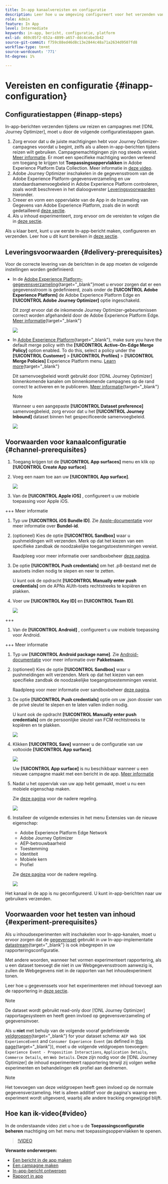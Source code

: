 ```yaml
---
title: In-app kanaalvereisten en configuratie
description: Leer hoe u uw omgeving configureert voor het verzenden van In-app-berichten met Journey Optimizer
role: Admin
feature: In App
level: Intermediate
keywords: in-app, bericht, configuratie, platform
exl-id: 469c05f2-652a-4899-a657-ddc4cebe3b42
source-git-commit: f759c88ed46d8c13e2844c48a71a2634d9507fd8
workflow-type: tm+mt
source-wordcount: '771'
ht-degree: 1%

---
```


# Vereisten en configuratie {#inapp-configuration}

## Configuratiestappen {#inapp-steps}

In-app-berichten verzenden tijdens uw reizen en campagnes met [!DNL Journey Optimizer], moet u door de volgende configuratiestappen gaan.

1. Zorg ervoor dat u de juiste machtigingen hebt voor Journey Optimizer-campagnes voordat u begint, zelfs als u alleen in-app-berichten tijdens reizen wilt gebruiken. Campagnemachtigingen zijn nog steeds vereist. [Meer informatie](../campaigns/get-started-with-campaigns.md#campaign-prerequisites).
Er moet een specifieke machtiging worden verleend om toegang te krijgen tot **Toepassingsoppervlakken** in Adobe Experience Platform Data Collection. Meer informatie in [deze video](#video).
1. Adobe Journey Optimizer inschakelen in de gegevensstroom van de Adobe Experience Platform-gegevensverzameling en uw standaardsamenvoegbeleid in Adobe Experience Platform controleren, zoals wordt beschreven in het dialoogvenster [Leveringsvoorwaarden](#delivery-prerequisites) hieronder.
1. Creeer en vorm een oppervlakte van de App in de Inzameling van Gegevens van Adobe Experience Platform, zoals die in wordt gedetailleerd [deze sectie](#channel-prerequisites).
1. Als u inhoud experimenteert, zorg ervoor om de vereisten te volgen die in [deze sectie](#experiment-prerequisite).

Als u klaar bent, kunt u uw eerste In-app-bericht maken, configureren en verzenden. Leer hoe u dit kunt bereiken in [deze sectie](create-in-app.md).


## Leveringsvoorwaarden {#delivery-prerequisites}

Voor de correcte levering van de berichten in de app moeten de volgende instellingen worden gedefinieerd:

* In de [Adobe Experience Platform-gegevensverzameling](https://experienceleague.adobe.com/docs/experience-platform/edge/datastreams/overview.html){target="_blank"}moet u ervoor zorgen dat er een gegevensstroom is gedefinieerd, zoals onder de **[!UICONTROL Adobe Experience Platform]** de Adobe Experience Platform Edge en **[!UICONTROL Adobe Journey Optimizer]** optie ingeschakeld.

  Dit zorgt ervoor dat de inkomende Journey Optimizer-gebeurtenissen correct worden afgehandeld door de Adobe Experience Platform Edge. [Meer informatie](https://experienceleague.adobe.com/docs/experience-platform/edge/datastreams/configure.html){target="_blank"}

  ![](assets/inapp_config_6.png)

* In [Adobe Experience Platform](https://experienceleague.adobe.com/docs/experience-platform/profile/home.html?lang=nl){target="_blank"}, make sure you have the default merge policy with the **[!UICONTROL Active-On-Edge Merge Policy]** option enabled. To do this, select a policy under the **[!UICONTROL Customer]** > **[!UICONTROL Profiles]** > **[!UICONTROL Merge Policies]** Experience Platform menu. [Learn more](https://experienceleague.adobe.com/docs/experience-platform/profile/merge-policies/ui-guide.html#configure){target="_blank"}

  Dit samenvoegbeleid wordt gebruikt door [!DNL Journey Optimizer] binnenkomende kanalen om binnenkomende campagnes op de rand correct te activeren en te publiceren. [Meer informatie](https://experienceleague.adobe.com/docs/experience-platform/profile/merge-policies/ui-guide.html){target="_blank"}

  >[!NOTE]
  >
  >Wanneer u een aangepaste **[!UICONTROL Dataset preference]** samenvoegbeleid, zorg ervoor dat u het **[!UICONTROL Journey Inbound]** dataset binnen het gespecificeerde samenvoegbeleid.

  ![](assets/inapp_config_8.png)

## Voorwaarden voor kanaalconfiguratie {#channel-prerequisites}

1. Toegang krijgen tot de **[!UICONTROL App surfaces]** menu en klik op **[!UICONTROL Create App surface]**.

1. Voeg een naam toe aan uw **[!UICONTROL App surface]**.

   ![](assets/inapp_config_2b.png)

1. Van de **[!UICONTROL Apple iOS]** , configureert u uw mobiele toepassing voor Apple iOS.

+++ Meer informatie

   1. Typ uw **[!UICONTROL iOS Bundle ID]**. Zie [Apple-documentatie](https://developer.apple.com/documentation/appstoreconnectapi/bundle_ids) voor meer informatie over **Bundel-id**.

   1. (optioneel) Kies de optie **[!UICONTROL Sandbox]** waar u pushmeldingen wilt verzenden. Merk op dat het kiezen van een specifieke zandbak de noodzakelijke toegangstoestemmingen vereist.

      Raadpleeg voor meer informatie over sandboxbeheer [deze pagina](../administration/sandboxes.md#assign-sandboxes).

   1. De optie **[!UICONTROL Push credentials]** om het .p8-bestand met de aautoets indien nodig te slepen en neer te zetten.

      U kunt ook de opdracht **[!UICONTROL Manually enter push credentials]** om de APNs AUth-toets rechtstreeks te kopiëren en plakken.

   1. Voer uw **[!UICONTROL Key ID]** en **[!UICONTROL Team ID]**.

      ![](assets/inapp_config_2.png)

+++

1. Van de **[!UICONTROL Android]** , configureert u uw mobiele toepassing voor Android.

+++ Meer informatie

   1. Typ uw **[!UICONTROL Android package name]**. Zie [Android-documentatie](https://support.google.com/admob/answer/9972781?hl=en#:~:text=The%20package%20name%20of%20an,supported%20third%2Dparty%20Android%20stores) voor meer informatie over **Pakketnaam**.

   1. (optioneel) Kies de optie **[!UICONTROL Sandbox]** waar u pushmeldingen wilt verzenden. Merk op dat het kiezen van een specifieke zandbak de noodzakelijke toegangstoestemmingen vereist.

      Raadpleeg voor meer informatie over sandboxbeheer [deze pagina](../administration/sandboxes.md#assign-sandboxes).

   1. De optie **[!UICONTROL Push credentials]** optie om uw .json dossier van de privé sleutel te slepen en te laten vallen indien nodig.

      U kunt ook de opdracht **[!UICONTROL Manually enter push credentials]** om de persoonlijke sleutel van FCM rechtstreeks te kopiëren en te plakken.

      ![](assets/inapp_config_7.png)

1. Klikken **[!UICONTROL Save]** wanneer u de configuratie van uw voltooide **[!UICONTROL App surface]**.

   ![](assets/inapp_config_3.png)

   Uw **[!UICONTROL App surface]** is nu beschikbaar wanneer u een nieuwe campagne maakt met een bericht in de app. [Meer informatie](create-in-app.md)

1. Nadat u het oppervlak van uw app hebt gemaakt, moet u nu een mobiele eigenschap maken.

   Zie [deze pagina](https://experienceleague.adobe.com/docs/experience-platform/tags/admin/companies-and-properties.html#for-mobile) voor de nadere regeling.

   ![](assets/inapp_config_4.png)

1. Installeer de volgende extensies in het menu Extensies van de nieuwe eigenschap:

   * Adobe Experience Platform Edge Network
   * Adobe Journey Optimizer
   * AEP-betrouwbaarheid
   * Toestemming
   * Identiteit
   * Mobiele kern
   * Profiel

   Zie [deze pagina](https://experienceleague.adobe.com/docs/experience-platform/tags/ui/extensions/overview.html#add-a-new-extension) voor de nadere regeling.

   ![](assets/inapp_config_5.png)

Het kanaal in de app is nu geconfigureerd. U kunt in-app-berichten naar uw gebruikers verzenden.

## Voorwaarden voor het testen van inhoud {#experiment-prerequisites}

Als u inhoudsexperimenten wilt inschakelen voor In-app-kanalen, moet u ervoor zorgen dat de [gegevensset](../data/get-started-datasets.md) gebruikt in uw In-app-implementatie [datastream](https://experienceleague.adobe.com/docs/experience-platform/datastreams/overview.html){target="_blank"} is ook inbegrepen in uw rapporteringsconfiguratie.

Met andere woorden, wanneer het vormen experimenteert rapportering, als u een dataset toevoegt die niet in uw Webgegevensstroom aanwezig is, zullen de Webgegevens niet in de rapporten van het inhoudexperiment tonen.

Leer hoe u gegevenssets voor het experimenteren met inhoud toevoegt aan de rapportering in [deze sectie](../campaigns/reporting-configuration.md#add-datasets).

>[!NOTE]
>
>De dataset wordt gebruikt read-only door [!DNL Journey Optimizer] rapportagesysteem en heeft geen invloed op gegevensverzameling of gegevensinvoer.

Als u **niet** met behulp van de volgende vooraf gedefinieerde [veldgroepen](https://experienceleague.adobe.com/docs/experience-platform/xdm/tutorials/create-schema-ui.html#field-group){target="_blank"} for your dataset schema: `AEP Web SDK ExperienceEvent` and `Consumer Experience Event` (as defined in [this page](https://experienceleague.adobe.com/docs/platform-learn/implement-web-sdk/initial-configuration/configure-schemas.html#add-field-groups){target="_blank"}), moet u de volgende veldgroepen toevoegen: `Experience Event - Proposition Interactions`, `Application Details`, `Commerce Details`, en `Web Details`. Deze zijn nodig voor de [!DNL Journey Optimizer] de inhoud experimenteert rapportering terwijl zij volgen welke experimenten en behandelingen elk profiel aan deelnemen.

>[!NOTE]
>
>Het toevoegen van deze veldgroepen heeft geen invloed op de normale gegevensverzameling. Het is alleen additief voor de pagina&#39;s waarop een experiment wordt uitgevoerd, waarbij alle andere tracking ongewijzigd blijft.

## Hoe kan ik-video{#video}

In de onderstaande video ziet u hoe u de **Toepassingsconfiguratie beheren** machtiging om het menu met toepassingsoppervlakken te openen.

>[!VIDEO](https://video.tv.adobe.com/v/3421607)


**Verwante onderwerpen:**

* [Een bericht in de app maken](create-in-app.md)
* [Een campagne maken](../campaigns/create-campaign.md)
* [In-app-bericht ontwerpen](design-in-app.md)
* [Rapport in app](../reports/campaign-global-report.md#inapp-report)

